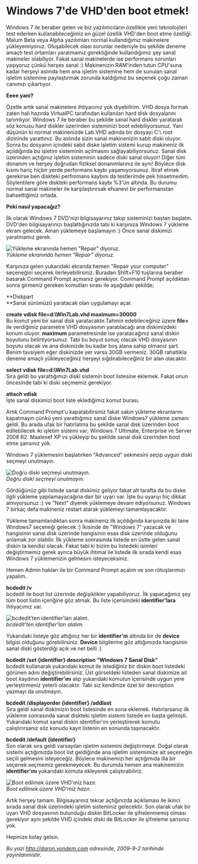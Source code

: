 # Windows 7'de VHD'den boot etmek!
Windows 7 ile beraber gelen ve biz yazılımcıların özellikle yeni
teknolojileri test ederken kullanabileceğimiz en güzel özellik VHD'den
boot etme özelliği. Malum Beta veya Alpha yazılımları normal
kullandığımız makinelere yükleyemiyoruz. Oluşabilecek olası sorunlar
nedeniyle bu şekilde deneme amaçtı test ortamları yaratmamız
gerektiğinde kullandığımız şey sanal makineler olabiliyor. Fakat sanal
makinelerde ise performans sorunları yaşıyoruz çünkü herşes sanal :)
Makinenizin RAM'inden tutun CPU'suna kadar herşeyi aslında hem ana
işletim sistemine hem de sunulan sanal işletim sistemine paylaştırmak
zorunda kaldığımız bu seçenek çoğu zaman canımızı çıkartıyor.

**Eeee yani?**

Özetle artık sanal makinelere ihtiyacınız yok diyebilirim. VHD dosya
formatı zaten hali hazırda VirtualPC tarafından kullanılan hard disk
dosyalarını tanımlıyor. Windows 7 ile beraber bu şekilde sanal hard
diskler yaratarak söz konusu hard diskler üzerinden sisteminizi boot
edebiliyorsunuz. Yani düşünün ki normal makinenizde Lab.VHD adında bir
dosyayı C:\\ root dizininde yarattınız. Bu aslında sizin sanal
makinenizin sabit diski oluyor. Sonra bu dosyanın içindeki sabit diske
işletim sistemi kurup makineniz ilk açıldığında bu işletim sisteminin
açılmasını sağlayabiliyorsunuz. Sanal disk üzerinden açtığınız işletim
sisteminin sadece diski sanal oluyor! Diğer tüm donanım ve herşey
doğrudan fiziksel donanımlarınız ile aynı! Böylece disk kısmı hariç
hiçbir yerde performans kaybı yaşamıyorsunuz. İtiraf etmek gerekirse ben
diskteki perfromans kaybını da testlerimde pek hissetmedim. Söylentilere
göre diskteki performans kaybı %3'ün altında. Bu durumu normal sanal
makineler ile karşılaştırırsak efsanevi bir performanstan bahsettiğimiz
ortada.

**Peki nasıl yapacağız?**

İlk olarak Windows 7 DVD'nizi bilgisayarınız takıp sisteminizi baştan
başlatın. DVD'den bilgisayarınızı başlattığınızda tabi ki karşınıza
Windows 7 yükleme ekranı gelecek. Aman yüklemeye başlamayın :) Önce
sanal diskimizi yaratmamız gerek.

![Yükleme ekranında hemen "Repair"
diyoruz.](media/Windows_7_de_VHD_den_boot_etmek/01092009_1.jpg)\
*Yükleme ekranında hemen "Repair" diyoruz.*

Karşınıza gelen yukarıdaki ekranda hemen "Repair your computer"
seçeneğini seçerek ilerleyebilirsiniz. Buradan Shift+F10 tuşlarına
beraber basarak Command Prompt açmanız gerekiyor. Command Prompt
açıldıktan sonra girmeniz gereken komutları sırası ile aşağıdaki
şekilde;

**Diskpart\
**Sanal sürümüzü yaratacak olan uygulamayı açar.

**create vdisk file=d:\\Win7Lab.vhd maximum=30000**\
Bu komut yeni bir sanal disk yaratacaktır.Tahmin edebileceğiniz üzere
**file=** ile verdiğimiz parametre VHD dosyasının yaratılacağı ana
diskimizdeki konum oluyor. **maximum** parametresinde ise yaratacağınız
sanal diskin boyutunu belirtiyorsunuz. Tabi bu boyut sonuç olacak VHD
dosyasının boyutu olacak ve ana diskinizde bu kadar boş alana sahip
olmanız şart. Benim tavsiyem eğer diskinizde yer varsa 30GB vermeniz.
30GB rahatlıkla deneme amaçlı yükleyeceğiniz herşeyi sığdırabileceğiniz
bir alan olacaktır.

**select vdisk file=d:\\Win7Lab.vhd**\
Sıra geldi bu yarattığımızı diski sistemin boot listesine eklemek. Fakat
onun öncesinde tabi ki diski seçmemiz gerekiyor.

**attach vdisk**\
İşte sanal diskimizi boot liste eklediğimiz komut burası.

Artık Command Prompt'u kapatabilirsiniz fakat sakın yükleme ekranlarını
kapatmayın çünkü yeni yarattığımız sanal diske Windows7 yükleme zamanı
geldi. Bu arada ufak bir hatırlatma bu şekilde sanal disk üzerinden boot
edilebilecek iki işletim sistemi var; Windows 7 Ultimate, Enterprise ve
Server 2008 R2. Maalesef XP vs yükleyip bu şekilde sanal disk üzerinden
boot etme şansınız yok.

Windows 7 yüklemesini başlatırken "Advanced" sekmesini seçip uygun diski
seçmeyi unutmayın.

![Doğru diski seçmeyi
unutmayın.](media/Windows_7_de_VHD_den_boot_etmek/01092009_2.jpg)\
*Doğru diski seçmeyi unutmayın.*

Gördüğünüz gibi listede sanal diskimiz geliyor fakat alt tarafta da bu
diske ilgili yükleme yapılamayacağına dair bir uyarı var. İşte bu
uyarıyı hiç dikkat almıyorsunuz :) ve "Next" diyerek yüklemeye devam
ediyorsunuz. Windows 7 birkaç defa makineniz restart atarak yüklemeyi
tamamlayacaktır.

Yükleme tamamlandıktan sonra makineniz ilk açıldığında karşınızda iki
tane Windows7 seçeneği gelecek :) İkisinde de "Windows 7" yazacak ve
hangisinin sanal disk üzerinde hangisinin esas disk üzerinde olduğunu
anlamak zor olabilir. İlk yükleme sonrasında listede en üstte gelen
sanal diskin ta kendisi olacak. Fakat tabi ki bizim bu listedeki
isimleri değiştirmemiz gerek ayrıca büyük ihtimal ile listede ilk sırada
kendi esas Windows 7 yüklemenizin gelmesini isteyeceksiniz.

Hemen Admin hakları ile bir Command Prompt açalım ve son rötuşlarımızı
yapalım.

**bcdedit /v**\
bcdedit ile boot list üzerinde değişiklikler yapabiliyoruz. İlk
yapacağımız şey tüm boot listin içeriğine göz atmak. Bu liste
içerisindeki **identifier'lara** ihtiyacımız var.

![bcdedit'ten identifier'ları
alalım.](media/Windows_7_de_VHD_den_boot_etmek/01092009_4.png)\
*bcdedit'ten identifier'ları alalım.*

Yukarıdaki listeye göz attığınız her bir **identifier'ın** altında bir
de **device** bilgisi olduğunu görebilirsiniz. **Device** bilgilerine
göz attığımızda hangisinin sanal diski gösterdiği açık ve net belli :)

**bcdedit /set {identifier} description “Windows 7 Sanal Disk”**\
bcdedit kullanarak yukarıdaki komut ile istediğiniz bir diskin boot
listedeki görünen adını değiştirebilirsiniz. Üst görseldeki listeden
sanal diskimize ait boot kaydının **identifier'ını** alıp yukarıdaki
komutun içerisinde uygun yere yerleştirmeniz yeterli olacaktır. Tabi siz
kendinize özel bir description yazmayı da unutmayın.

**bcdedit /displayorder {identifier} /addlast**\
Sıra geldi sanal diskimizin boot listesinde en sona eklemek.
Hatırlarsanız ilk yükleme sonrasında sanal diskteki işletim sistemi
listede en başta gelmişti. Yukarıdaki komut sanal diskin identifier'ını
yerleştirerek komutu çalıştırırsanız söz konudu kayıt listenin en
sonunda taşınacaktır.

**bcdedit /default {identifier}**\
Son olarak sıra geldi varsayılan işletim sistemini değiştirmeye. Doğal
olarak sistemi açtığımızda boot list geldiğinde ana işletim sistemimize
ait seçeneğin seçili gelmesini isteyeceğiz. Böylece makinemizi her
açtığımıda illa bir seçenek seçmemiz gerekmeyecek. Bu durumda hemen ana
makinemizin **identifier'ını** yukarıdaki komuta ekleyerek
çalıştırabiliriz.

![Boot edilmek üzere VHD'miz
hazır.](media/Windows_7_de_VHD_den_boot_etmek/01092009_3.jpg)\
*Boot edilmek üzere VHD'miz hazır.*

Artık herşey tamam. Bilgisayarınız tekrar açtığınızda açıklaması ile
ikinci sırada sanal disk üzerindeki işletim sisteminiz gelecektir. Son
olarak ufak bir uyarı VHD dosyasının bulunduğu diskin BitLocker ile
şifrelenmemiş olması gerekiyor aynı şekilde VHD içindeki diski de
BitLocker ile şifreleme şansınız yok.

Hepinize kolay gelsin.



*Bu yazi http://daron.yondem.com adresinde, 2009-9-2 tarihinde yayinlanmistir.*
